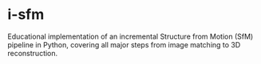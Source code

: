 # i-sfm
Educational implementation of an incremental Structure from Motion (SfM) pipeline in Python, covering all major steps from image matching to 3D reconstruction.
